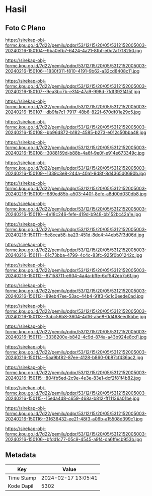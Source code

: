 # Hasil

## Foto C Plano

https://sirekap-obj-formc.kpu.go.id/7d22/pemilu/pdpr/53/12/15/20/05/5312152005003-20240216-150104--9ba0efb7-6424-4a21-8fbf-e0c2af718250.jpg

https://sirekap-obj-formc.kpu.go.id/7d22/pemilu/pdpr/53/12/15/20/05/5312152005003-20240216-150106--1830f311-f810-4191-9b62-a32cd8408c11.jpg

https://sirekap-obj-formc.kpu.go.id/7d22/pemilu/pdpr/53/12/15/20/05/5312152005003-20240216-150107--9ea3bc7b-e3f4-47a9-998d-7fdf392f415f.jpg

https://sirekap-obj-formc.kpu.go.id/7d22/pemilu/pdpr/53/12/15/20/05/5312152005003-20240216-150107--db9fa7c1-7917-48b6-822f-670df01e29c5.jpg

https://sirekap-obj-formc.kpu.go.id/7d22/pemilu/pdpr/53/12/15/20/05/5312152005003-20240216-150108--bb96d872-b182-4585-b273-e012c50bba48.jpg

https://sirekap-obj-formc.kpu.go.id/7d22/pemilu/pdpr/53/12/15/20/05/5312152005003-20240216-150108--3088159d-b88b-4a6f-9e0f-e914e673349c.jpg

https://sirekap-obj-formc.kpu.go.id/7d22/pemilu/pdpr/53/12/15/20/05/5312152005003-20240216-150109--1339c3e8-244a-40a1-9d8f-8d4365d0690b.jpg

https://sirekap-obj-formc.kpu.go.id/7d22/pemilu/pdpr/53/12/15/20/05/5312152005003-20240216-150109--689ed85b-a503-440f-8efe-a8d00d030db8.jpg

https://sirekap-obj-formc.kpu.go.id/7d22/pemilu/pdpr/53/12/15/20/05/5312152005003-20240216-150110--4e18c246-fefe-419d-b948-bb152bc42a1e.jpg

https://sirekap-obj-formc.kpu.go.id/7d22/pemilu/pdpr/53/12/15/20/05/5312152005003-20240216-150111--5e8cea58-ba23-451d-8dc4-44eb57f3d06d.jpg

https://sirekap-obj-formc.kpu.go.id/7d22/pemilu/pdpr/53/12/15/20/05/5312152005003-20240216-150111--61c73bba-4799-4c4c-83fc-925f0b01242c.jpg

https://sirekap-obj-formc.kpu.go.id/7d22/pemilu/pdpr/53/12/15/20/05/5312152005003-20240216-150112--87158711-e934-4a4a-bffe-6cf542eb7c6f.jpg

https://sirekap-obj-formc.kpu.go.id/7d22/pemilu/pdpr/53/12/15/20/05/5312152005003-20240216-150112--89eb47ee-53ac-44b4-91f3-6c1c0eede0ad.jpg

https://sirekap-obj-formc.kpu.go.id/7d22/pemilu/pdpr/53/12/15/20/05/5312152005003-20240216-150113--3abc56b8-3604-4df6-a5e8-0d468eed5bbe.jpg

https://sirekap-obj-formc.kpu.go.id/7d22/pemilu/pdpr/53/12/15/20/05/5312152005003-20240216-150113--3338200e-b842-4c9d-874a-a43b924e8cd1.jpg

https://sirekap-obj-formc.kpu.go.id/7d22/pemilu/pdpr/53/12/15/20/05/5312152005003-20240216-150114--5aa9bf82-87ee-4128-b860-0b87cf436ac2.jpg

https://sirekap-obj-formc.kpu.go.id/7d22/pemilu/pdpr/53/12/15/20/05/5312152005003-20240216-150115--804fb5ed-2c9e-4e3e-83e1-dcf2f81f4b82.jpg

https://sirekap-obj-formc.kpu.go.id/7d22/pemilu/pdpr/53/12/15/20/05/5312152005003-20240216-150115--15eda4d8-c659-468a-b812-ff11136a01be.jpg

https://sirekap-obj-formc.kpu.go.id/7d22/pemilu/pdpr/53/12/15/20/05/5312152005003-20240216-150116--31636432-ee21-48f3-a06b-a15508d399c1.jpg

https://sirekap-obj-formc.kpu.go.id/7d22/pemilu/pdpr/53/12/15/20/05/5312152005003-20240216-150106--bfdd1c77-05c9-4545-a9f4-da6ffecb953b.jpg


## Metadata

| Key        | Value               |
| ---------- | ------------------- |
| Time Stamp | 2024-02-17 13:05:41 |
| Kode Dapil | 5302                |



